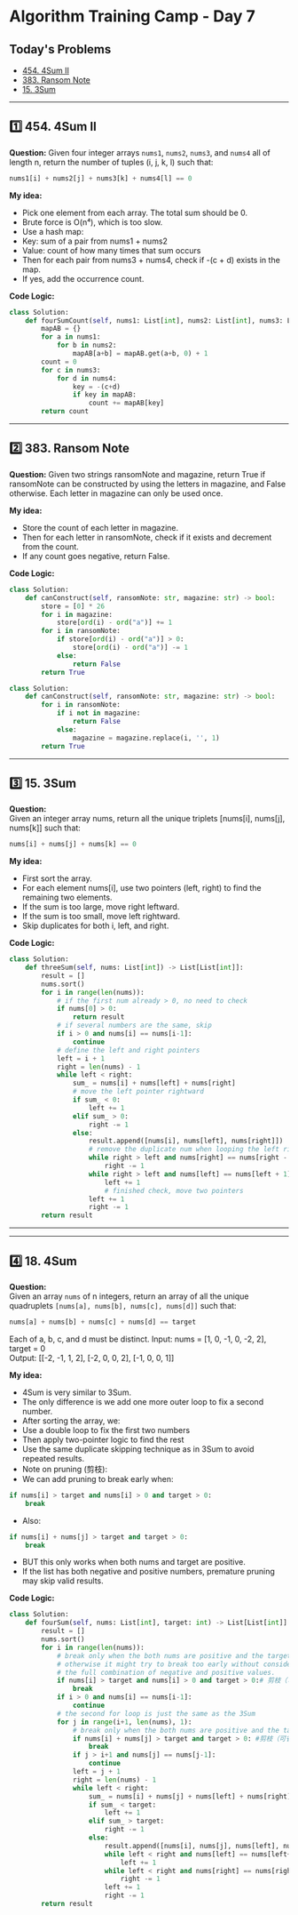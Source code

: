 # Algorithm Training Camp - Day 7

## Today's Problems

- [454. 4Sum II](https://leetcode.com/problems/4sum-ii/)
- [383. Ransom Note](https://leetcode.com/problems/ransom-note/)
- [15. 3Sum](https://leetcode.com/problems/3sum/)

---

## 1️⃣ 454. 4Sum II

**Question:** 
Given four integer arrays `nums1`, `nums2`, `nums3`, and `nums4` all of length n, return the number of tuples (i, j, k, l) such that:
```python
nums1[i] + nums2[j] + nums3[k] + nums4[l] == 0
```

**My idea:**    
- Pick one element from each array. The total sum should be 0.
- Brute force is O(n⁴), which is too slow.
- Use a hash map:
- Key: sum of a pair from nums1 + nums2
- Value: count of how many times that sum occurs
- Then for each pair from nums3 + nums4, check if -(c + d) exists in the map.
- If yes, add the occurrence count.

**Code Logic:**

```python
class Solution:
    def fourSumCount(self, nums1: List[int], nums2: List[int], nums3: List[int], nums4: List[int]) -> int:
        mapAB = {}
        for a in nums1:
            for b in nums2:
                mapAB[a+b] = mapAB.get(a+b, 0) + 1
        count = 0
        for c in nums3:
            for d in nums4:
                key = -(c+d)
                if key in mapAB:
                    count += mapAB[key]
        return count
```
---

## 2️⃣ 383. Ransom Note

**Question:** 
Given two strings ransomNote and magazine, return True if ransomNote can be constructed by using the letters in magazine, and False otherwise.
Each letter in magazine can only be used once.

**My idea:**
- Store the count of each letter in magazine.
- Then for each letter in ransomNote, check if it exists and decrement from the count.
- If any count goes negative, return False.

**Code Logic:**

```python
class Solution:
    def canConstruct(self, ransomNote: str, magazine: str) -> bool:
        store = [0] * 26
        for i in magazine:
            store[ord(i) - ord("a")] += 1
        for i in ransomNote:
            if store[ord(i) - ord("a")] > 0:
                store[ord(i) - ord("a")] -= 1
            else:
                return False
        return True
```

```python
class Solution:
    def canConstruct(self, ransomNote: str, magazine: str) -> bool:
        for i in ransomNote:
            if i not in magazine:
                return False
            else:
                magazine = magazine.replace(i, '', 1)
        return True
```

---

## 3️⃣ 15. 3Sum

**Question:**  
Given an integer array nums, return all the unique triplets [nums[i], nums[j], nums[k]] such that:
```python
nums[i] + nums[j] + nums[k] == 0
```

**My idea:**  
- First sort the array.
- For each element nums[i], use two pointers (left, right) to find the remaining two elements.
- If the sum is too large, move right leftward.
- If the sum is too small, move left rightward.
- Skip duplicates for both i, left, and right.

**Code Logic:**

```python
class Solution:
    def threeSum(self, nums: List[int]) -> List[List[int]]:
        result = []
        nums.sort()
        for i in range(len(nums)):
            # if the first num already > 0, no need to check
            if nums[0] > 0:
                return result
            # if several numbers are the same, skip
            if i > 0 and nums[i] == nums[i-1]:
                continue
            # define the left and right pointers
            left = i + 1
            right = len(nums) - 1
            while left < right:
                sum_ = nums[i] + nums[left] + nums[right]
                # move the left pointer rightward
                if sum_ < 0:
                    left += 1
                elif sum_ > 0:
                    right -= 1
                else:
                    result.append([nums[i], nums[left], nums[right]])
                    # remove the duplicate num when looping the left right pointers
                    while right > left and nums[right] == nums[right - 1]:
                        right -= 1
                    while right > left and nums[left] == nums[left + 1]:
                        left += 1
                        # finished check, move two pointers
                    left += 1
                    right -= 1
        return result
```

---

---

## 4️⃣ 18. 4Sum

**Question:**  
Given an array `nums` of n integers, return an array of all the unique quadruplets `[nums[a], nums[b], nums[c], nums[d]]` such that:
```python
nums[a] + nums[b] + nums[c] + nums[d] == target
```
Each of a, b, c, and d must be distinct.
Input: nums = [1, 0, -1, 0, -2, 2], target = 0  
Output: [[-2, -1, 1, 2], [-2, 0, 0, 2], [-1, 0, 0, 1]]

**My idea:**
- 4Sum is very similar to 3Sum.
- The only difference is we add one more outer loop to fix a second number.
- After sorting the array, we:
- Use a double loop to fix the first two numbers
- Then apply two-pointer logic to find the rest
- Use the same duplicate skipping technique as in 3Sum to avoid repeated results.
- Note on pruning (剪枝):
- We can add pruning to break early when:
```python
if nums[i] > target and nums[i] > 0 and target > 0:
    break
```
- Also:
```python
if nums[i] + nums[j] > target and target > 0:
    break
```
- BUT this only works when both nums and target are positive.
- If the list has both negative and positive numbers, premature pruning may skip valid results.

**Code Logic:**

```python
class Solution:
    def fourSum(self, nums: List[int], target: int) -> List[List[int]]:
        result = []
        nums.sort()
        for i in range(len(nums)):
            # break only when the both nums are positive and the target is also positive
            # otherwise it might try to break too early without considering 
            # the full combination of negative and positive values.
            if nums[i] > target and nums[i] > 0 and target > 0:# 剪枝（可省）
                break
            if i > 0 and nums[i] == nums[i-1]:
                continue
            # the second for loop is just the same as the 3Sum
            for j in range(i+1, len(nums), 1):
                # break only when the both nums are positive and the target is also positive
                if nums[i] + nums[j] > target and target > 0: #剪枝（可省）
                    break
                if j > i+1 and nums[j] == nums[j-1]:
                    continue
                left = j + 1
                right = len(nums) - 1
                while left < right:
                    sum_ = nums[i] + nums[j] + nums[left] + nums[right]
                    if sum_ < target:
                        left += 1
                    elif sum_ > target:
                        right -= 1
                    else:
                        result.append([nums[i], nums[j], nums[left], nums[right]])
                        while left < right and nums[left] == nums[left+1]:
                            left += 1
                        while left < right and nums[right] == nums[right-1]:
                            right -= 1
                        left += 1
                        right -= 1
        return result
```